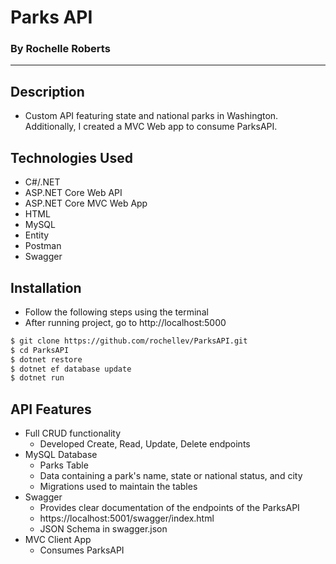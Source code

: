 # Parks API
### By Rochelle Roberts
-----

## Description
* Custom API featuring state and national parks in Washington. Additionally, I created a MVC Web app to consume ParksAPI.

## Technologies Used
* C#/.NET
* ASP.NET Core Web API
* ASP.NET Core MVC Web App
* HTML
* MySQL
* Entity
* Postman
* Swagger

## Installation
* Follow the following steps using the terminal
* After running project, go to http://localhost:5000

```sh
$ git clone https://github.com/rochellev/ParksAPI.git
$ cd ParksAPI
$ dotnet restore
$ dotnet ef database update
$ dotnet run
```

## API Features
* Full CRUD functionality
  * Developed Create, Read, Update, Delete endpoints
* MySQL Database
  * Parks Table
  * Data containing a park's name, state or national status, and city
  * Migrations used to maintain the tables
* Swagger
  * Provides clear documentation of the endpoints of the ParksAPI
  * https://localhost:5001/swagger/index.html
  * JSON Schema in swagger.json 
* MVC Client App 
  * Consumes ParksAPI